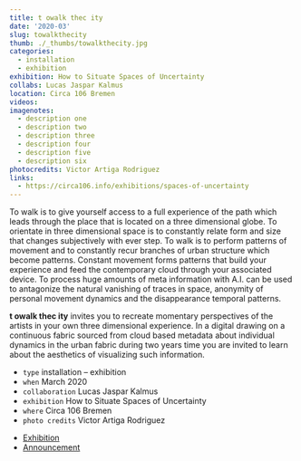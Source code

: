```yaml
---
title: t owalk thec ity
date: '2020-03'
slug: towalkthecity
thumb: ./_thumbs/towalkthecity.jpg
categories:
  - installation
  - exhibition
exhibition: How to Situate Spaces of Uncertainty
collabs: Lucas Jaspar Kalmus
location: Circa 106 Bremen
videos:
imagenotes:
  - description one
  - description two
  - description three
  - description four
  - description five
  - description six
photocredits: Victor Artiga Rodriguez
links:
  - https://circa106.info/exhibitions/spaces-of-uncertainty
---
```


To walk is to give yourself access to a full experience of the path which leads through the place that is located on a three dimensional globe. To orientate in three dimensional space is to constantly relate form and size that changes subjectively with ever step. To walk is to perform patterns of movement and to constantly recur branches of urban structure which become patterns. Constant movement forms patterns that build your experience and feed the contemporary cloud through your associated device. To process huge amounts of meta information with A.I. can be used to antagonize the natural vanishing of traces in space, anonymity of personal movement dynamics and the disappearance temporal patterns.

**t owalk thec ity** invites you to recreate momentary perspectives of the artists in your own three dimensional experience. In a digital drawing on a continuous fabric sourced from cloud based metadata about individual dynamics in the urban fabric during two years time you are invited to learn about the aesthetics of visualizing such information.


- `type` installation – exhibition
- `when` March 2020
- `collaboration` Lucas Jaspar Kalmus
- `exhibition` How to Situate Spaces of Uncertainty
- `where` Circa 106 Bremen
- `photo credits` Victor Artiga Rodriguez

<!--  -->

- [Exhibition](https://circa106.info/exhibitions/spaces-of-uncertainty/)
- [Announcement](https://www.hfk-bremen.de/en/events/circa-106-how-situate-spaces-uncertainty)

<!-- [Open call](https://www.hfk-bremen.de/en/t/neuigkeiten-und-presse/n/open-call-projectspace-circa-106) -->